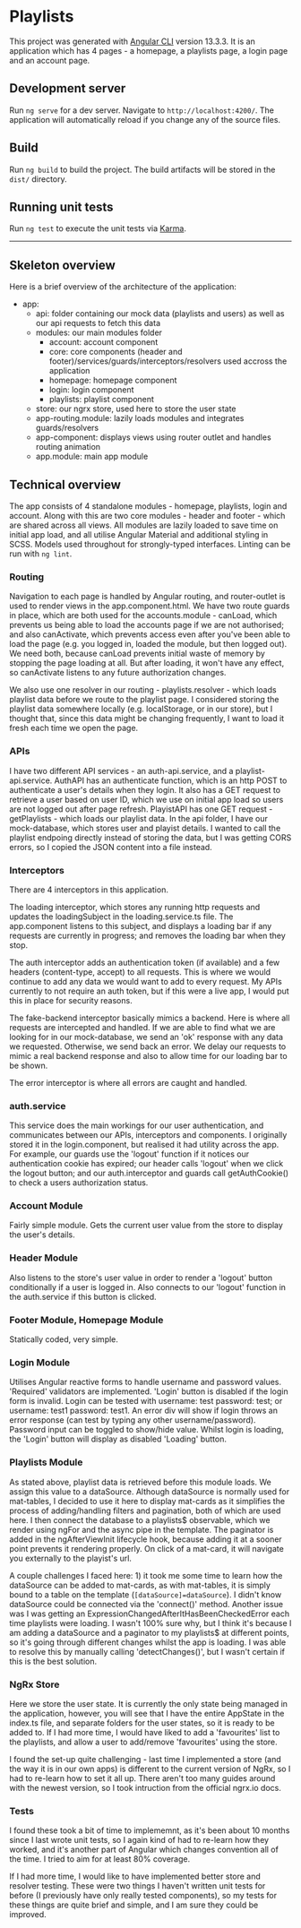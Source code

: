 # Playlists

This project was generated with [Angular CLI](https://github.com/angular/angular-cli) version 13.3.3. It is an application which has 4 pages - a homepage, a playlists page, a login page and an account page.

## Development server

Run `ng serve` for a dev server. Navigate to `http://localhost:4200/`. The application will automatically reload if you change any of the source files.

## Build

Run `ng build` to build the project. The build artifacts will be stored in the `dist/` directory.

## Running unit tests

Run `ng test` to execute the unit tests via [Karma](https://karma-runner.github.io).

--------------------------

## Skeleton overview

Here is a brief overview of the architecture of the application:
- app:
    - api: folder containing our mock data (playlists and users) as well as our api requests to fetch this data
    - modules: our main modules folder
       - account: account component
       - core: core components (header and footer)/services/guards/interceptors/resolvers used accross the application
       - homepage: homepage component
       - login: login component
       - playlists: playlist component
    - store: our ngrx store, used here to store the user state
    - app-routing.module: lazily loads modules and integrates guards/resolvers
    - app-component: displays views using router outlet and handles routing animation
    - app.module: main app module

## Technical overview

The app consists of 4 standalone modules - homepage, playlists, login and account. Along with this are two core modules - header and footer - which are shared across all views. All modules are lazily loaded to save time on initial app load, and all utilise Angular Material and additional styling in SCSS. Models used throughout for strongly-typed interfaces. Linting can be run with `ng lint`.

### Routing

Navigation to each page is handled by Angular routing, and router-outlet is used to render views in the app.component.html. We have two route guards in place, which are both used for the accounts.module - canLoad, which prevents us being able to load the accounts page if we are not authorised; and also canActivate, which prevents access even after you've been able to load the page (e.g. you logged in, loaded the module, but then logged out). We need both, because canLoad prevents initial waste of memory by stopping the page loading at all. But after loading, it won't have any effect, so canActivate listens to any future authorization changes. 

We also use one resolver in our routing - playlists.resolver - which loads playlist data before we route to the playlist page. I considered storing the playlist data somewhere locally (e.g. localStorage, or in our store), but I thought that, since this data might be changing frequently, I want to load it fresh each time we open the page.

### APIs

I have two different API services - an auth-api.service, and a playlist-api.service. AuthAPI has an authenticate function, which is an http POST to authenticate a user's details when they login. It also has a GET request to retrieve a user based on user ID, which we use on initial app load so users are not logged out after page refresh. PlayistAPI has one GET request - getPlaylists - which loads our playlist data. In the api folder, I have our mock-database, which stores user and playist details. I wanted to call the playlist endpoing directly instead of storing the data, but I was getting CORS errors, so I copied the JSON content into a file instead.

### Interceptors

There are 4 interceptors in this application. 

The loading interceptor, which stores any running http requests and updates the loadingSubject in the loading.service.ts file. The app.component listens to this subject, and displays a loading bar if any requests are currently in progress; and removes the loading bar when they stop.

The auth interceptor adds an authentication token (if available) and a few headers (content-type, accept) to all requests. This is where we would continue to add any data we would want to add to every request. My APIs currently to not require an auth token, but if this were a live app, I would put this in place for security reasons.

The fake-backend interceptor basically mimics a backend. Here is where all requests are intercepted and handled. If we are able to find what we are looking for in our mock-database, we send an 'ok' response with any data we requested. Otherwise, we send back an error. We delay our requests to mimic a real backend response and also to allow time for our loading bar to be shown.

The error interceptor is where all errors are caught and handled.

### auth.service

This service does the main workings for our user authentication, and communicates between our APIs, interceptors and components. I originally stored it in the login.component, but realised it had utility across the app. For example, our guards use the 'logout' function if it notices our authentication cookie has expired; our header calls 'logout' when we click the logout button; and our auth.interceptor and guards call getAuthCookie() to check a users authorization status. 

### Account Module

Fairly simple module. Gets the current user value from the store to display the user's details.

### Header Module

Also listens to the store's user value in order to render a 'logout' button conditionally if a user is logged in. Also connects to our 'logout' function in the auth.service if this button is clicked.

### Footer Module, Homepage Module

Statically coded, very simple.

### Login Module

Utilises Angular reactive forms to handle username and password values. 'Required' validators are implemented. 'Login' button is disabled if the login form is invalid. Login can be tested with username: test password: test; or username: test1 password: test1. An error div will show if login throws an error response (can test by typing any other username/password). Password input can be toggled to show/hide value. Whilst login is loading, the 'Login' button will display as disabled 'Loading' button.

### Playlists Module

As stated above, playlist data is retrieved before this module loads. We assign this value to a dataSource. Although dataSource is normally used for mat-tables, I decided to use it here to display mat-cards as it simplifies the process of adding/handling filters and pagination, both of which are used here. I then connect the database to a playlists$ observable, which we render using ngFor and the async pipe in the template. The paginator is added in the ngAfterViewInit lifecycle hook, because adding it at a sooner point prevents it rendering properly. On click of a mat-card, it will navigate you externally to the playist's url.

A couple challenges I faced here: 1) it took me some time to learn how the dataSource can be added to mat-cards, as with mat-tables, it is simply bound to a table on the template (`[dataSource]=dataSource`). I didn't know dataSource could be connected via the 'connect()' method. Another issue was I was getting an ExpressionChangedAfterItHasBeenCheckedError each time playlists were loading. I wasn't 100% sure why, but I think it's because I am adding a dataSource and a paginator to my playlists$ at different points, so it's going through different changes whilst the app is loading. I was able to resolve this by manually calling 'detectChanges()', but I wasn't certain if this is the best solution.

### NgRx Store

Here we store the user state. It is currently the only state being managed in the application, however, you will see that I have the entire AppState in the index.ts file, and separate folders for the user states, so it is ready to be added to. If I had more time, I would have liked to add a 'favourites' list to the playlists, and allow a user to add/remove 'favourites' using the store.

I found the set-up quite challenging - last time I implemented a store (and the way it is in our own apps) is different to the current version of NgRx, so I had to re-learn how to set it all up. There aren't too many guides around with the newest version, so I took intruction from the official ngrx.io docs.

### Tests

I found these took a bit of time to implememnt, as it's been about 10 months since I last wrote unit tests, so I again kind of had to re-learn how they worked, and it's another part of Angular which changes convention all of the time. I tried to aim for at least 80% coverage. 

If I had more time, I would like to have implemented better store and resolver testing. These were two things I haven't written unit tests for before (I previously have only really tested components), so my tests for these things are quite brief and simple, and I am sure they could be improved.